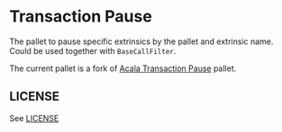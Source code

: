 # Transaction Pause

The pallet to pause specific extrinsics by the pallet and extrinsic name.
Could be used together with `BaseCallFilter`.

The current pallet is a fork of [Acala Transaction Pause](https://github.com/AcalaNetwork/Acala/tree/master/modules/transaction-pause) pallet.

## LICENSE

See [LICENSE](./LICENSE)